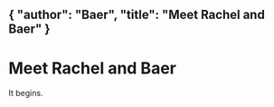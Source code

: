 {
    "author": "Baer",
    "title": "Meet Rachel and Baer"
}
---
# Meet Rachel and Baer

It begins.